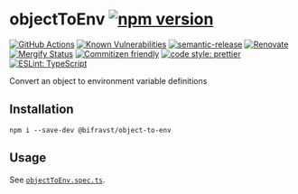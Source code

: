# objectToEnv [![npm version](https://img.shields.io/npm/v/@bifravst/object-to-env.svg)](https://www.npmjs.com/package/@bifravst/object-to-env)

[![GitHub Actions](https://github.com/bifravst/object-to-env/workflows/Test%20and%20Release/badge.svg)](https://github.com/bifravst/object-to-env/actions)
[![Known Vulnerabilities](https://snyk.io/test/github/bifravst/object-to-env/badge.svg)](https://snyk.io/test/github/bifravst/object-to-env)
[![semantic-release](https://img.shields.io/badge/%20%20%F0%9F%93%A6%F0%9F%9A%80-semantic--release-e10079.svg)](https://github.com/semantic-release/semantic-release)
[![Renovate](https://img.shields.io/badge/renovate-enabled-brightgreen.svg)](https://renovatebot.com)
[![Mergify Status](https://img.shields.io/endpoint.svg?url=https://dashboard.mergify.io/badges/bifravst/object-to-env&style=flat)](https://mergify.io)
[![Commitizen friendly](https://img.shields.io/badge/commitizen-friendly-brightgreen.svg)](http://commitizen.github.io/cz-cli/)
[![code style: prettier](https://img.shields.io/badge/code_style-prettier-ff69b4.svg)](https://github.com/prettier/prettier/)
[![ESLint: TypeScript](https://img.shields.io/badge/ESLint-TypeScript-blue.svg)](https://github.com/typescript-eslint/typescript-eslint)

Convert an object to environment variable definitions

## Installation

    npm i --save-dev @bifravst/object-to-env

## Usage

See [`objectToEnv.spec.ts`](./src/objectToEnv.spec.ts).
